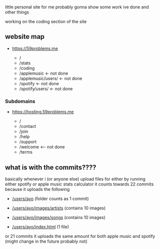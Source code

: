 little personal site for me probably gonna show some work ive done and other things

working on the coding section of the site

## website map
- https://59problems.me

  - /
  - /stats
  - /coding
  - /applemusic <- not done
  - /applemusic/users/ <- not done
  - /spotify <- not done
  - /spotify/users/ <- not done

### Subdomains
- https://hosting.59problems.me

  - /
  - /contact
  - /join
  - /help
  - /support
  - /welcome <-- not done
  - /terms
 
## what is with the commits????
basically whenever i (or anyone else) upload files for either by running either spotify or apple music stats calculator it counts towards 22 commits because it uploads the following

  - [/users/ayo](https://github.com/countervolts/59problems/tree/main/spotify/users/ayo) (folder counts as 1 commit) 
  
  - [/users/ayo/images/artists](https://github.com/countervolts/59problems/tree/main/spotify/users/ayo/images/artists) (contains 10 images)
  
  - [/users/ayo/images/songs](https://github.com/countervolts/59problems/tree/main/spotify/users/ayo/images/songs) (contains 10 images)
  
  - [/users/ayo/index.html](https://github.com/countervolts/59problems/blob/main/spotify/users/ayo/index.html) (1 file)

or 21 commits it uploads the same amount for both apple music and spotify (might change in the future probably not) 

